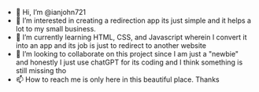 - 👋 Hi, I’m @ianjohn721
- 👀 I’m interested in creating a redirection app its just simple and it helps a lot to my small business.
- 🌱 I’m currently learning HTML, CSS, and Javascript wherein I convert it into an app and its job is just to redirect to another website
- 💞️ I’m looking to collaborate on this project since I am just a "newbie" and honestly I just use chatGPT for its coding and I think something is still missing tho
- 📫 How to reach me is only here in this beautiful place. Thanks

<!---
ianjohn721/ianjohn721 is a ✨ special ✨ repository because its `README.md` (this file) appears on your GitHub profile.
You can click the Preview link to take a look at your changes.
--->
